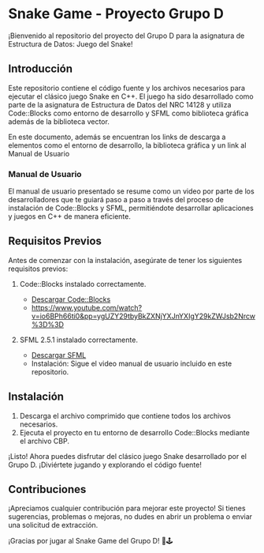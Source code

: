 # Snake Game - Proyecto Grupo D

¡Bienvenido al repositorio del proyecto del Grupo D para la asignatura de Estructura de Datos: Juego del Snake!

## Introducción

Este repositorio contiene el código fuente y los archivos necesarios para ejecutar el clásico juego Snake en C++. El juego ha sido desarrollado como parte de la asignatura de Estructura de Datos del NRC 14128 y utiliza Code::Blocks como entorno de desarrollo y SFML como biblioteca gráfica además de la biblioteca vector.

En este documento, además se encuentran los links de descarga a elementos como el entorno de desarrollo, la biblioteca gráfica y un link al Manual de Usuario

### Manual de Usuario

El manual de usuario presentado se resume como un video por parte de los desarrolladores que te guiará paso a paso a través del proceso de instalación de Code::Blocks y SFML, permitiéndote desarrollar aplicaciones y juegos en C++ de manera eficiente.

## Requisitos Previos

Antes de comenzar con la instalación, asegúrate de tener los siguientes requisitos previos:

1. Code::Blocks instalado correctamente.
   - [Descargar Code::Blocks](https://www.codeblocks.org/downloads/)
   - https://www.youtube.com/watch?v=io6BPh66ti0&pp=ygUZY29tbyBkZXNjYXJnYXIgY29kZWJsb2Nrcw%3D%3D

2. SFML 2.5.1 instalado correctamente.
   - [Descargar SFML](https://www.sfml-dev.org/download.php)
   - Instalación: Sigue el video manual de usuario incluido en este repositorio.

## Instalación

1. Descarga el archivo comprimido que contiene todos los archivos necesarios.
2. Ejecuta el proyecto en tu entorno de desarrollo Code::Blocks mediante el archivo CBP.

¡Listo! Ahora puedes disfrutar del clásico juego Snake desarrollado por el Grupo D. ¡Diviértete jugando y explorando el código fuente!

## Contribuciones

¡Apreciamos cualquier contribución para mejorar este proyecto! Si tienes sugerencias, problemas o mejoras, no dudes en abrir un problema o enviar una solicitud de extracción.

¡Gracias por jugar al Snake Game del Grupo D! 🐍🕹️
